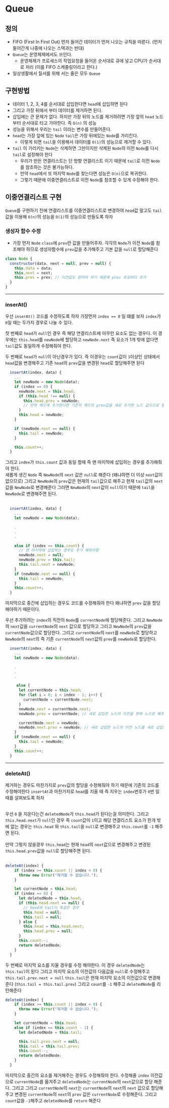 # Queue

## 정의

- FIFO (First In First Out) 먼저 들어간 데이터가 먼저 나오는 규칙을 따른다. (먼저 들어간게 나중에 나오는 스택과는 반대)
- `Queue`는 운영체제에서도 쓰인다.
  - 운영체제가 프로세스의 작업요청을 들어온 순서대로 큐에 넣고 CPU가 순서대로 처리 (이를 FIFO 스케줄링이라고 한다.)
- 일상생활에서 질서를 위해 서는 줄은 모두 `Queue`

## 구현방법

- 데이터 1, 2, 3, 4를 순서대로 삽입한다면 `head`에 삽입하면 된다
- 그리고 가장 뒤에서 부터 데이터를 제거하면 된다.
- 삽입에는 큰 문제가 없다. 하지만 가장 뒤의 노드를 제거하려면 가장 앞의 `head` 노드부터 순서대로 타고 가야한다. 즉 `O(n)` 의 성능
- 성능을 위해서 우리는 `tail` 이라는 변수를 만들어준다.
- `head`는 가장 앞에 있는 `Node` `tail`은 가장 뒤에있는 `Node`를 가리킨다.
  - 이렇게 되면 `tail`을 이용해서 데이터를 `O(1)`의 성능으로 제거할 수 있다.
- `tail` 이 가리키는 `Node`는 삭제하면 그만이지만 삭제된 `Node`의 이전 `Node`를 다시 `tail`로 설정해야 한다
  - 우리가 만든 연결리스트는 단 방향 연결리스트 이기 때문에 `tail`로 이전 `Node`를 참조하는 것은 불가능하다.
  - 만약 `head`에서 또 마지막 `Node`를 찾는다면 성능은 `O(n)`으로 복귀한다.
  - 그렇기 때문에 이중연결리스트로 이전 `Node`를 참조할 수 있게 수정해야 한다.

## 이중연결리스트 구현

`Queue`를 구현하기 전에 연결리스트를 이중연결리스트로 변경하여 `head`값 말고도 `tail` 값을 이용해 `O(n)`의 성능을 `O(1)`의 성능으로 만들도록 하자

### 생성자 함수 수정

- 가장 먼저 `Node` `class`에 `prev`란 값을 만들어주자. 각각의 `Node`가 이전 `Node`를 참조해야 하므로 생성자함수에 `prev`값을 추가해주고 기본 값을 `null`로 할당해준다

```js
class Node {
  constructor(data, next = null, prev = null) {
    this.data = data;
    this.next = next;
    this.prev = prev; // 이전값도 받아야 하기 때문에 prev 프로퍼티 추가
  }
}
```

---

### inserAt()

우선 `inserAt()` 코드를 수정하도록 하자 가장먼저 `index == 0` 일 떄를 보자 `index`가 `0`일 때는 두가지 경우로 나눌 수 있다.<br>

첫 번째로 `head`가 `null`인 경우 즉 해당 연결리스트에 아무런 요소도 없는 경우다. 이 경우에는 `this.head`를 `newNode`에 할당하고 `newNode.next` 즉 요소가 1개 밖에 없다면 `tail`값도 동일하게 수정해줘야 한다.<br>

두 번째로 `head`가 `null`이 아닌경우가 있다. 즉 이경우는 `count`값이 `1`이상인 상태에서 `head`값을 변경해주고 기존 `head`의 `prev`값을 변경된 `head`로 할당해주면 된다

```js
  insertAt(index, data) {
    ...
    let newNode = new Node(data);
    if (index == 0) {
      newNode.next = this.head;
      if (this.head !== null) {
        this.head.prev = newNode;
        // 만약 헤드에 추가한다면 기존의 헤드의 prev값을 새로 추가한 노드 값으으로 할당해준다
      }
      this.head = newNode;
    }

    if (newNode.next == null) {
      this.tail = newNode;
    }

    this.count++;
  }

```

그리고 `index`가 `this.count` 값과 동일 할때 즉 맨 마지막에 삽입하는 경우를 추가해줘야 한다.<br>
새롭게 생긴 `Node` 즉 `NewNode`의 `next` 값은 `null`로 해준다 (왜냐하면 더 이상 `next`값이 없으므로) 그리고 `NewNode`의 `prev`값은 현재의 `tail`값으로 해주고 현재 `tail`값의 `next` 값을 `NewNode`로 변경해준다 그러면 `NewNode`의 `next`값이 `null`이기 때문에 `tail`을 `NewNode`로 변경해주면 된다.<br><br>

```js
  insertAt(index, data) {
    ...
    let newNode = new Node(data);

    .
    .
    .

    else if (index == this.count) {
      // 맨 마지막에 삽입하는 경우도 추가 해줘야함
      newNode.next = null;
      newNode.prev = this.tail;
      this.tail.next = newNode;
    }
    if (newNode.next == null) {
      this.tail = newNode;
    }
    this.count++;
  }
```

마지막으로 중간에 삽입하는 경우도 코드를 수정해줘야 한다 왜냐하면 `prev` 값을 할당 해야하기 때문이다.<br>

우선 추가하려는 `index`의 직전의 `Node`를 `currentNode`에 할당해준다. 그리고 `NewNode`의 `next`값을 `currentNode`의 `next` 값으로 할당하고 그리고 `NewNode`의 `prev`값을 `currentNode`값으로 할당한다. 그리고 `currentNode`의 `next`를 `newNode`로 할당하고 `NewNode`의 `next`의 즉 기존 `currentNode`의 `next`값의 `prev`를 `newNode`로 할당한다.

```js
  insertAt(index, data) {
    ...
    let newNode = new Node(data);

    .
    .
    .

     else {
      let currentNode = this.head;
      for (let i = 0; i < index - 1; i++) {
        currentNode = currentNode.next;
      }
      newNode.next = currentNode.next;
      newNode.prev = currentNode; // 새로 삽입한 노드의 이전을 현재 노드로 해주고 (반복문을 -1 만큼 돌리기 때문)

      currentNode.next = newNode;
      newNode.next.prev = newNode; // 새로 삽입한 노드의 이전 노드를 새로 삽입한 노드로 변경해준다
    }
    if (newNode.next == null) {
      this.tail = newNode;
    }
    this.count++;
  }
```

---

### deleteAt()

제거하는 경우도 마찬가지로 `prev`값의 할당을 수정해줘야 하기 때문에 기존의 코드를 수정해야한다 `insertAt`과 마찬가지로 `head`를 지울 때 즉 지우는 `index`번호가 `0`번 일 때를 살펴보도록 하자<br><br>

우선 `0` 을 지운다는건 `deletedNode`가 `this.head`가 된다는걸 의미한다. 그리고 `this.head.next`가 `null`인 경우 즉 `count`값이 `1`이고 해당 연결리스트 요소가 한개 밖에 없는 경우는 `this.head` 와 `this.tail`을 `null`로 변경해주고 `this.count`를 `-1` 해주면 된다.<br><br>
만약 그렇지 않을경우 `this.head`는 현재 `head`의 `next`값으로 변경해주고 변경된 `this.head.prev`값을 `null`로 할당해주면 된다.<br><br>

```js
deleteAt(index) {
    if (index >= this.count || index < 0) {
      throw new Error("제거할 수 없습니다.");
    }

    let currentNode = this.head;
    if (index == 0) {
      let deletedNode = this.head;
      if (this.head.next == null) {
        // head와 tail이 똑같은 경우
        this.head = null;
        this.tail = null;
      } else {
        this.head = this.head.next;
        this.head.prev = null;
      }
      this.count--;
      return deletedNode;
    }
  }
```

두 번째로 마지막 요소를 지울 경우를 수정 해야한다. 이 경우 `deletedNode`는 `this.tail`이 된다
그리고 마지막 요소의 이전값의 다음값을 `null`로 수정해주고 `this.tail.prev.next = null` `this.tail`은 현재 마지막 요소의 이전값으로 변경해준다 (`this.tail = this.tail.prev`) 그리고 `count`를 `-1` 해주고 `deletedNode`를 리턴해준다

```js
deleteAt(index) {
    if (index >= this.count || index < 0) {
      throw new Error("제거할 수 없습니다.");
    }

    let currentNode = this.head;
    else if (index == this.count - 1) {
      let deletedNode = this.tail;

      this.tail.prev.next = null;
      this.tail = this.tail.prev;
      this.count--;
      return deletedNode;
    }
  }
```

마지막으로 중간의 요소를 제거해주는 경우도 수정해줘야 한다. 수정해줄 `index` 이전값으로 `currentNode`를 옮겨주고 `deletedNode`는 `currentNode`의 `next`값으로 할당 해준다. 그리고 그리고 `currentNode`의 `next`는 `currentNode`의 `next`의 `next` 값으로 할당해주고 변경된 `currentNode`의 `next`의 `prev` 값은 `currentNode`로 수정해준다. 그리고 `count`값을 `-1`해주고 `deletedNode`를 `return` 해준다
